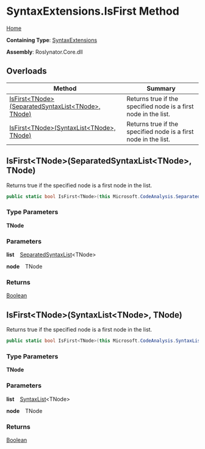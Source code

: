 # SyntaxExtensions\.IsFirst Method

[Home](../../../README.md)

**Containing Type**: [SyntaxExtensions](../README.md)

**Assembly**: Roslynator\.Core\.dll

## Overloads

| Method | Summary |
| ------ | ------- |
| [IsFirst\<TNode\>(SeparatedSyntaxList\<TNode\>, TNode)](#1292391442) | Returns true if the specified node is a first node in the list\. |
| [IsFirst\<TNode\>(SyntaxList\<TNode\>, TNode)](#1691317763) | Returns true if the specified node is a first node in the list\. |

<a id="1292391442"></a>

## IsFirst\<TNode\>\(SeparatedSyntaxList\<TNode\>, TNode\) 

  
Returns true if the specified node is a first node in the list\.

```csharp
public static bool IsFirst<TNode>(this Microsoft.CodeAnalysis.SeparatedSyntaxList<TNode> list, TNode node) where TNode : Microsoft.CodeAnalysis.SyntaxNode
```

### Type Parameters

**TNode**

### Parameters

**list** &ensp; [SeparatedSyntaxList](https://docs.microsoft.com/en-us/dotnet/api/microsoft.codeanalysis.separatedsyntaxlist-1)\<TNode\>

**node** &ensp; TNode

### Returns

[Boolean](https://docs.microsoft.com/en-us/dotnet/api/system.boolean)

<a id="1691317763"></a>

## IsFirst\<TNode\>\(SyntaxList\<TNode\>, TNode\) 

  
Returns true if the specified node is a first node in the list\.

```csharp
public static bool IsFirst<TNode>(this Microsoft.CodeAnalysis.SyntaxList<TNode> list, TNode node) where TNode : Microsoft.CodeAnalysis.SyntaxNode
```

### Type Parameters

**TNode**

### Parameters

**list** &ensp; [SyntaxList](https://docs.microsoft.com/en-us/dotnet/api/microsoft.codeanalysis.syntaxlist-1)\<TNode\>

**node** &ensp; TNode

### Returns

[Boolean](https://docs.microsoft.com/en-us/dotnet/api/system.boolean)

